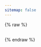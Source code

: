 ```yaml
---
sitemap: false
---
```

<script type="module" data-pjax>
  import {
    provideFluentDesignSystem,
    fluentButton,
    fluentProgressRing,
    fluentTextField,
    accentBaseColor,
    SwatchRGB,
    fillColor,
    neutralLayerFloating,
    baseLayerLuminance,
    StandardLuminance
  } from "https://cdn.jsdelivr.net/npm/@fluentui/web-components/+esm";
  provideFluentDesignSystem()
    .register(
      fluentButton(),
      fluentProgressRing(),
      fluentTextField()
    );
  accentBaseColor.withDefault(SwatchRGB.create(0xFC / 0xFF, 0x64 / 0xFF, 0x23 / 0xFF));
  fillColor.withDefault(neutralLayerFloating);
  if (typeof matchMedia === "function") {
    const scheme = window.matchMedia("(prefers-color-scheme: dark)");
    if (typeof scheme !== "undefined") {
      scheme.addListener(e => baseLayerLuminance.withDefault(e.matches ? StandardLuminance.DarkMode : StandardLuminance.LightMode));
      if (scheme.matches) {
        baseLayerLuminance.withDefault(StandardLuminance.DarkMode);
      }
    }
  }
</script>

{% raw %}
<div id="vue-app" class="stack-vertical" style="row-gap: 1rem; align-items: stretch;">
  <div class="stack-horizontal" style="column-gap: 3px; justify-content: space-between;">
    <fluent-text-field v-model="page" style="flex: 1;"></fluent-text-field>
    <fluent-button title="获取" @click="() => getContent()" :disabled="isloading">
      <fluent-progress-ring v-if="isloading" style="width: 16px; height: 16px;"></fluent-progress-ring>
      <svg-host v-else src="https://cdn.jsdelivr.net/npm/@fluentui/svg-icons/icons/arrow_right_16_regular.svg"
        style="fill: currentColor;"></svg-host>
    </fluent-button>
    <fluent-button title="清除" @click="() => clearContent()" :disabled="isloading">
      <svg-host src="https://cdn.jsdelivr.net/npm/@fluentui/svg-icons/icons/dismiss_16_regular.svg"
        style="fill: currentColor;"></svg-host>
    </fluent-button>
  </div>
  <div ref="content"></div>
</div>

<template id="svg-host-template">
  <div class="svg-host" v-html="innerHTML"></div>
</template>
{% endraw %}

<script type="module" data-pjax>
  import { createApp } from "https://cdn.jsdelivr.net/npm/vue/dist/vue.esm-browser.prod.js";
  const base = "https://m.700txt.com";
  const proxy = "https://api.allorigins.win/get?url=";
  createApp({
    data() {
      return {
        page: decodeURIComponent(location.hash.substring(1)),
        isloading: false
      }
    },
    methods: {
      async getContent() {
        if (this.isloading) { return; }
        this.isloading = true;
        const content = this.$refs.content;
        if (content instanceof HTMLElement) {
          try {
            let page = this.page.replace(base, '');
            if (!page) { return; }
            location.hash = page;
            async function getContentInner() {
              const html = await fetch(new URL(page, base)).then(x => x.text());
              const dom = new DOMParser().parseFromString(html, "text/html");
              const nr = dom.getElementById("nr");
              const prev_url = dom.getElementById("prev_url");
              let i = prev_url.textContent.trim() === "上一页" ? 1 : 0;
              const childNodes = nr.childNodes;
              for (; i < childNodes.length; i++) {
                content.appendChild(childNodes[i].cloneNode(true));
              }
              const next_url = dom.getElementById("next_url");
              if (next_url) {
                page = next_url.getAttribute("href");
                if (next_url.textContent.trim() === "下一页") {
                  await getContentInner();
                }
              }
            }
            await getContentInner();
            this.page = page;
          }
          catch (ex) {
            console.error(ex);
            content.innerText = ex.toString();
          }
          finally {
            this.isloading = false;
          }
        }
      },
      clearContent() {
        this.$refs.content.innerHTML = '';
      }
    }
  }).component("svg-host", {
    template: "#svg-host-template",
    props: {
      src: String
    },
    data() {
      return {
        innerHTML: null
      }
    },
    watch: {
      src(newValue, oldValue) {
        if (newValue !== oldValue) {
          this.getSVGAsync(newValue).then(svg => this.innerHTML = svg);
        }
      }
    },
    methods: {
      async getSVGAsync(src) {
        if (src) {
          try {
            return await fetch(src)
              .then(response => response.text());
          }
          catch (ex) {
            console.error(ex);
          }
        }
        return '';
      }
    },
    mounted() {
      this.getSVGAsync(this.src).then(svg => this.innerHTML = svg);
    }
  }).mount("#vue-app");
</script>

<script data-pjax>
  const header = document.querySelector("header.header");
  if (header instanceof HTMLElement) {
    header.ariaHidden = true;
  }
  window.onload = () => {
    const footer = document.querySelector("footer.footer");
    if (footer instanceof HTMLElement) {
      footer.ariaHidden = true;
    }
    const backToTop = document.querySelector("div.back-to-top");
    if (backToTop instanceof HTMLElement) {
      backToTop.ariaHidden = true;
    }
  }
</script>

<style>
  .post-block {
    margin-top: initial !important;
    padding: 8px 18px 8px !important;
  }

  .posts-expand .post-header {
    margin-bottom: 10px !important;
  }

  .posts-expand .breadcrumb {
    display: none;
  }

  #vue-app {
    font-family: var(--body-font);
    font-size: var(--type-ramp-base-font-size);
    line-height: var(--type-ramp-base-line-height);
    font-weight: var(--font-weight);
    color: var(--neutral-foreground-rest);
  }

  .stack-vertical#vue-app,
  #vue-app .stack-vertical {
    display: flex;
    flex-direction: column;
  }

  #vue-app .stack-horizontal {
    display: flex;
    flex-direction: row;
  }

  .svg-host {
    display: flex;
  }
</style>